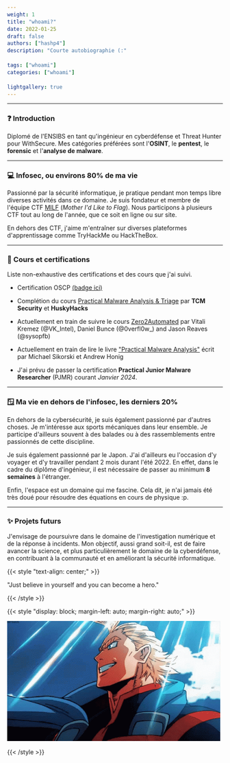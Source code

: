 ```yaml
---
weight: 1
title: "whoami?"
date: 2022-01-25
draft: false
authors: ["hashp4"]
description: "Courte autobiographie (:"

tags: ["whoami"]
categories: ["whoami"]

lightgallery: true
---
```


---

### ❓ Introduction
Diplomé de l'ENSIBS en tant qu'ingénieur en cyberdéfense et Threat Hunter pour WithSecure. Mes catégories préférées sont l'**OSINT**, le **pentest**, le **forensic** et l'**analyse de malware**.

---

### 💻 Infosec, ou environs 80% de ma vie
Passionné par la sécurité informatique, je pratique pendant mon temps libre diverses activités dans ce domaine. Je suis fondateur et membre de l'équipe CTF [MILF](https://milfctf.com/) (*Mother I'd Like to Flag*). Nous participons à plusieurs CTF tout au long de l'année, que ce soit en ligne ou sur site. 

En dehors des CTF, j'aime m'entraîner sur diverses plateformes d'apprentissage comme TryHackMe ou HackTheBox.

---

### 🏅 Cours et certifications
Liste non-exhaustive des certifications et des cours que j'ai suivi.

- Certification OSCP [(badge ici)](https://www.credential.net/a54e0af8-07ca-48bb-96ff-f757913e1bb8#gs.39qnkb)
- Complétion du cours [Practical Malware Analysis & Triage](https://academy.tcm-sec.com/p/practical-malware-analysis-triage) par **TCM Security** et **HuskyHacks**

- Actuellement en train de suivre le cours [Zero2Automated](https://courses.zero2auto.com/) par Vitali Kremez (@VK_Intel), Daniel Bunce (@0verfl0w_) and Jason Reaves (@sysopfb)
- Actuellement en train de lire le livre ["Practical Malware Analysis"](https://www.amazon.com/Practical-Malware-Analysis-Hands-Dissecting/dp/1593272901) écrit par Michael Sikorski et Andrew Honig

- J'ai prévu de passer la certification **Practical Junior Malware Researcher** (PJMR) courant *Janvier 2024*.

---

### 🪟 Ma vie en dehors de l'infosec, les derniers 20%
En dehors de la cybersécurité, je suis également passionné par d'autres choses. Je m'intéresse aux sports mécaniques dans leur ensemble. Je participe d'ailleurs souvent à des balades ou à des rassemblements entre passionnés de cette discipline. 

Je suis également passionné par le Japon. J'ai d'ailleurs eu l'occasion d'y voyager et d'y travailler pendant 2 mois durant l'été 2022. En effet, dans le cadre du diplôme d'ingénieur, il est nécessaire de passer au minimum **8 semaines** à l'étranger.

Enfin, l'espace est un domaine qui me fascine. Cela dit, je n'ai jamais été très doué pour résoudre des équations en cours de physique :p.

---

### ✨ Projets futurs
J'envisage de poursuivre dans le domaine de l'investigation numérique et de la réponse à incidents. Mon objectif, aussi grand soit-il, est de faire avancer la science, et plus particulièrement le domaine de la cyberdéfense, en contribuant à la communauté et en améliorant la sécurité informatique. 

{{< style "text-align: center;" >}}

"Just believe in yourself and you can become a hero."

{{< /style >}}

{{< style "display: block; margin-left: auto; margin-right: auto;" >}}

![](all-might.gif)

{{< /style >}}
